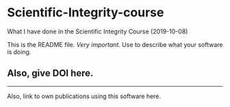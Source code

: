 # Scientific-Integrity-course
What I have done in the Scientific Integrity Course (2019-10-08)

This is the README file. *Very important.* Use to describe what your software is doing.

## Also, give DOI here.
---
Also, link to own publications using this software here.
